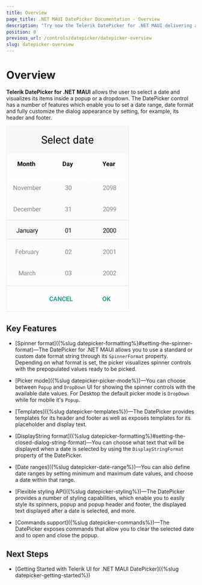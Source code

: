```yaml
---
title: Overview
page_title: .NET MAUI DatePicker Documentation - Overview
description: "Try now the Telerik DatePicker for .NET MAUI delivering a set of options for selecting dates."
position: 0
previous_url: /controls/datepicker/datepicker-overview
slug: datepicker-overview
---
```


# Overview

**Telerik DatePicker for .NET MAUI** allows the user to select a date and visualizes its items inside a popup or a dropdown. The DatePicker control has a number of features which enable you to set a date range, date format and fully customize the dialog appearance by setting, for example, its header and footer.  

![DatePicker Overview](images/date_picker_overview.png)

## Key Features

* [Spinner format]({%slug datepicker-formatting%}#setting-the-spinner-format)&mdash;The DatePicker for .NET MAUI allows you to use a standard or custom date format string through its `SpinnerFormat` property. Depending on what format is set, the picker visualizes spinner controls with the prepopulated values ready to be picked.

* [Picker mode]({%slug datepicker-picker-mode%})&mdash;You can choose between `Popup` and `DropDown` UI for showing the spinner controls with the available date values. For Desktop the default picker mode is `DropDown` while for mobile it's `Popup`.

* [Templates]({%slug datepicker-templates%})&mdash;The DatePicker provides templates for its header and footer as well as exposes templates for its placeholder and display text.

* [DisplayString format]({%slug datepicker-formatting%}#setting-the-closed-dialog-string-format)&mdash;You can choose what text that will be displayed when a date is selected by using the `DisplayStringFormat` property of the DatePicker.

* [Date ranges]({%slug datepicker-date-range%})&mdash;You can also define date ranges by setting minimum and maximum date values, and choose a date within that range.

* [Flexible styling API]({%slug datepicker-styling%})&mdash;The DatePicker provides a number of styling capabilities, which enable you to easily style its spinners, popup and popup header and footer, the displayed text displayed after a date is selected, and more.

* [Commands support]({%slug datepicker-commands%})&mdash;The DatePicker exposes commands that allow you to clear the selected date and to open and close the popup.

## Next Steps

- [Getting Started with Telerik UI for .NET MAUI DatePicker]({%slug datepicker-getting-started%})
